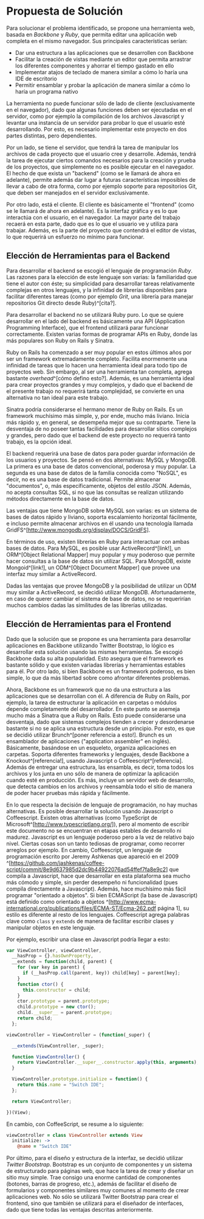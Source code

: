 # Propuesta de Solución

Para solucionar el problema identificado, se propone una herramienta web, basada en *Backbone* y *Ruby*, que permita editar una aplicación web completa en el mismo navegador. Sus principales características serían:

- Dar una estructura a las aplicaciones que se desarrollen con Backbone
- Facilitar la creación de vistas mediante un editor que permita arrastrar los diferentes componentes y ahorrar el tiempo gastado en ello
- Implementar atajos de teclado de manera similar a cómo lo haría una IDE de escritorio
- Permitir ensamblar y probar la aplicación de manera similar a cómo lo haría un programa nativo

La herramienta no puede funcionar sólo de lado de cliente (exclusivamente en el navegador), dado que algunas funciones deben ser ejecutadas en el servidor, como por ejemplo la compilación de los archivos Javascript y levantar una instancia de un servidor para probar lo que el usuario esté desarrollando. Por esto, es necesario implementar este proyecto en dos partes distintas, pero dependientes.

<!--Salto de linea aca??-->

Por un lado, se tiene el servidor, que tendrá la tarea de manipular los archivos de cada proyecto que el usuario cree y desarrolle. Además, tendrá la tarea de ejecutar ciertos comandos necesarios para la creación y prueba de los proyectos, que simplemente no es posible ejecutar en el navegador. El hecho de que exista un "backend" (como se le llamará de ahora en adelante), permite además dar lugar a futuras características imposibles de llevar a cabo de otra forma, como por ejemplo soporte para repositorios Git, que deben ser manejados en el servidor exclusivamente.

Por otro lado, está el cliente. El cliente es básicamente el "frontend" (como se le llamará de ahora en adelante). Es la interfaz gráfica y es lo que interactúa con el usuario, en el navegador. La mayor parte del trabajo recaerá en esta parte, dado que es lo que el usuario ve y utiliza para trabajar. Además, es la parte del proyecto que contendrá el editor de vistas, lo que requerirá un esfuerzo no mínimo para funcionar.

## Elección de Herramientas para el Backend

Para desarrollar el backend se escogió el lenguaje de programación *Ruby*. Las razones para la elección de este lenguaje son varias: la familiaridad que tiene el autor con éste; su simplicidad para desarrollar tareas relativamente complejas en otros lenguajes, y la infinidad de librerías disponibles para facilitar diferentes tareas (como por ejemplo *Grit*, una librería para manejar repositorios Git directo desde Ruby)^[cita?].

Para desarrollar el backend no se utilizará Ruby puro. Lo que se quiere desarrollar en el lado del backend es básicamente una API (Application Programming Interface), que el frontend utilizará parar funcionar correctamente. Existen varias formas de programar APIs en Ruby, donde las más populares son Ruby on Rails y Sinatra. 

Ruby on Rails ha comenzado a ser muy popular en estos últimos años por ser un framework extremadamente completo. Facilita enormemente una infinidad de tareas que lo hacen una herramienta ideal para todo tipo de proyectos web. Sin embargo, al ser una herramienta tan completa, agrega bastante *overhead*^[cómo defino esto?]. Además, es una herramienta ideal para crear proyectos grandes y muy complejos, y dado que el backend de el presente trabajo no requerirá tanta complejidad, se convierte en una alternativa no tan ideal para este trabajo.

Sinatra podría considerarse el hermano menor de Ruby on Rails. Es un framework muchísimo más simple, y, por ende, mucho más liviano. Inicia más rápido y, en general, se desempeña mejor que su contraparte. Tiene la desventaja de no poseer tantas facilidades para desarrollar sitios complejos y grandes, pero dado que el backend de este proyecto no requerirá tanto trabajo, es la opción ideal.

El backend requerirá una base de datos para poder guardar información de los usuarios y proyectos. Se pensó en dos alternativas: MySQL y MongoDB. La primera es una base de datos convencional, poderosa y muy popular. La segunda es una base de datos de la familia conocida como "NoSQL", es decir, no es una base de datos tradicional. Permite almacenar "documentos", o, más específicamente, objetos del estilo JSON. Además, no acepta consultas SQL, si no que las consultas se realizan utilizando métodos directamente en la base de datos.

Las ventajas que tiene MongoDB sobre MySQL son varias: es un sistema de bases de datos rápido y liviano, soporta escalamiento horizontal fácilmente, e incluso permite almacenar archivos en él usando una tecnología llamada GridFS^[http://www.mongodb.org/display/DOCS/GridFS].

En términos de uso, existen librerías en Ruby para interactuar con ambas bases de datos. Para MySQL, es posible usar ActiveRecord^[link!], un ORM^[Object Relational Mapper] muy popular y muy poderoso que permite hacer consultas a la base de datos sin utilizar SQL. Para MongoDB, existe Mongoid^[link!], un ODM^[Object Document Mapper] que provee una interfaz muy similar a ActiveRecord.

Dadas las ventajas que provee MongoDB y la posibilidad de utilizar un ODM muy similar a ActiveRecord, se decidió utilizar MongoDB. Afortunadamente, en caso de querer cambiar el sistema de base de datos, no se requerirían muchos cambios dadas las similitudes de las librerías utilizadas.

## Elección de Herramientas para el Frontend

Dado que la solución que se propone es una herramienta para desarrollar aplicaciones en Backbone utilizando Twitter Bootstrap, lo lógico es desarrollar esta solución usando las mismas herramientas. Se escogió Backbone dada su alta popularidad. Esto asegura que el framework es bastante sólido y que existen variadas librerías y herramientas estables para él. Por otro lado, si bien Backbone es un framework poderoso, es bien simple, lo que da más libertad sobre como afrontar diferentes problemas.

Ahora, Backbone es un framework que no da una estructura a las aplicaciones que se desarrollan con él. A diferencia de Ruby on Rails, por ejemplo, la tarea de estructurar la aplicación en carpetas o módulos depende completamente del desarrollador. En este punto se asemeja mucho más a Sinatra que a Ruby on Rails. Esto puede considerarse una desventaja, dado que sistemas complejos tienden a crecer y desordenarse bastante si no se aplica una estructura desde un principio. Por esto, es que se decidió utilizar Brunch^[poner referencia a esto!]. Brunch es un ensamblador de aplicaciones ("application assembler" en inglés). Básicamente, basándose en un esqueleto, organiza aplicaciones en carpetas. Soporta diferentes frameworks y lenguajes, desde Backbone a Knockout^[referencia!], usando Javascript o Coffeescript^[referencia]. Además de entregar una estructura, las ensambla, es decir, toma todos los archivos y los junta en uno sólo de manera de optimizar la aplicación cuando esté en producción. Es más, incluye un servidor web de desarrollo, que detecta cambios en los archivos y reensambla todo el sitio de manera de poder hacer pruebas más rápida y fácilmente.

En lo que respecta la decisión de lenguaje de programación, no hay muchas alternativas. Es posible desarrollar la solución usando Javascript o Coffeescript. Existen otras alternativas (como TypeScript de Microsoft^[http://www.typescriptlang.org/]), pero al momento de escribir este documento no se encuentran en etapas estables de desarrollo ni madurez. Javascript es un lenguaje poderoso pero a la vez de relativo bajo nivel. Ciertas cosas son un tanto tediosas de programar, como recorrer arreglos por ejemplo. En cambio, Coffeescript, un lenguaje de programación escrito por Jeremy Ashkenas que apareció en el 2009 ^[https://github.com/jashkenas/coffee-script/commit/8e9d637985d2dc9b44922076ad54ffef7fa8e9c2] que compila a Javascript, hace que desarrollar en esta plataforma sea mucho más cómodo y simple, sin perder desempeño ni funcionalidad (pues compila directamente a Javascript). Además, hace muchísimo más fácil programar "orientado a objetos". Si bien ECMAScript (la base de Javascript) está definido como orientado a objetos ^[http://www.ecma-international.org/publications/files/ECMA-ST/Ecma-262.pdf página 1], su estilo es diferente al resto de los lenguajes. Coffeescript agrega palabras clave como `class` y `extends` de manera de facilitar escribir clases y manipular objetos en este lenguaje.

Por ejemplo, escribir una clase en Javascript podría llegar a esto:

```javascript
var ViewController, viewController,
  __hasProp = {}.hasOwnProperty,
  __extends = function(child, parent) { 
    for (var key in parent) { 
      if (__hasProp.call(parent, key)) child[key] = parent[key]; 
    } 
    function ctor() { 
      this.constructor = child; 
    } 
    ctor.prototype = parent.prototype; 
    child.prototype = new ctor(); 
    child.__super__ = parent.prototype; 
    return child; 
  };

viewController = ViewController = (function(_super) {

  __extends(ViewController, _super);

  function ViewController() {
    return ViewController.__super__.constructor.apply(this, arguments);
  }

  ViewController.prototype.initialize = function() {
    return this.name = "Switch IDE";
  };

  return ViewController;

})(View);
```

En cambio, con CoffeeScript, se resume a lo siguiente:

```coffeescript
viewController = class ViewController extends View
  initialize: ->
    @name = "Switch IDE"
```

Por último, para el diseño y estructura de la interfaz, se decidió utilizar *Twitter Bootstrap*. Bootstrap es un conjunto de componentes y un sistema de estructurado para páginas web, que hace la tarea de crear y diseñar un sitio muy simple. Trae consigo una enorme cantidad de componentes (botones, barras de progreso, etc.), además de facilitar el diseño de formularios y componentes similares muy comunes al momento de crear aplicaciones web. No sólo se utilizará Twitter Bootstrap para crear el frontend, sino que también se utilizará para el diseñador de interfaces, dado que tiene todas las ventajas descritas anteriormente.
